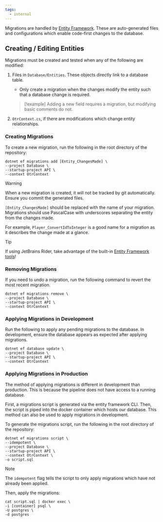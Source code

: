 ```yaml
---
tags:
  - internal
---
```


Migrations are handled by [Entity Framework](https://learn.microsoft.com/en-us/aspnet/entity-framework). These are auto-generated files and configurations which enable code-first changes to the database.

## Creating / Editing Entities

Migrations must be created and tested when any of the following are modified:

1. Files in `Database/Entities`. These objects directly link to a database table.
   - Only create a migration when the changes modify the entity such that a database change is required.
   
   > [!example]
   > Adding a new field requires a migration, but modifying basic comments do not.
1. `OtrContext.cs`, if there are modifications which change entity relationships.

### Creating Migrations

To create a new migration, run the following in the root directory of the repository:

```
dotnet ef migrations add [Entity_ChangesMade] \
--project Database \
--startup-project API \
--context OtrContext
```

> [!warning]
> When a new migration is created, it will not be tracked by git automatically. Ensure you commit the generated files.

 `[Entity_ChangesMade]` should be replaced with the name of your migration. Migrations should use PascalCase with underscores separating the entity from the changes made.

 For example, `Player_ConvertIdToInteger` is a good name for a migration as it describes the change made at a glance.

> [!tip]
> If using JetBrains Rider, take advantage of the built-in [Entity Framework tools](https://www.jetbrains.com/help/rider/Visual_interface_for_EF_Core_commands.html)!

### Removing Migrations

If you need to undo a migration, run the following command to revert the most recent migration.

 ```
 dotnet ef migrations remove \
 --project Database \
 --startup-project API \
 --context OtrContext
 ```

### Applying Migrations in Development

Run the following to apply any pending migrations to the database. In development, ensure the database appears as expected after applying migrations.

 ```
 dotnet ef database update \
 --project Database \
 --startup-project API \
 --context OtrContext
 ```

### Applying Migrations in Production

The method of applying migrations is different in development than production. This is because the pipeline does not have access to a running database.

First, a migrations script is generated via the entity framework CLI. Then, the script is piped into the docker container which hosts our database. This method can also be used to apply migrations in development.

To generate the migrations script, run the following in the root directory of the repository:

 ```
 dotnet ef migrations script \
 --idempotent \
 --project Database \
 --startup-project API \
 --context OtrContext \
 -o script.sql
 ```

> [!note]
> The `idempotent` flag tells the script to only apply migrations which have not already been applied.

Then, apply the migrations:

 ```
 cat script.sql | docker exec \
 -i [container] psql \
 -U postgres \
 -d postgres
 ```
